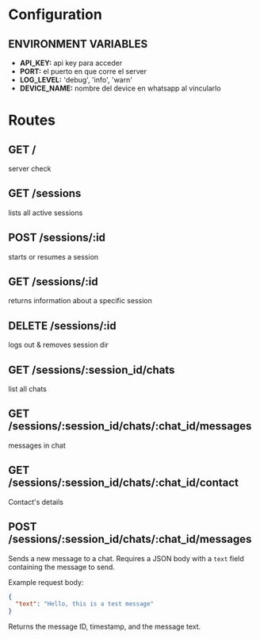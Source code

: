 # Configuration

## ENVIRONMENT VARIABLES
- **API_KEY:** api key para acceder
- **PORT:** el puerto en que corre el server
- **LOG_LEVEL:** 'debug', 'info', 'warn'
- **DEVICE_NAME:** nombre del device en whatsapp al vincularlo

# Routes

## GET /
server check

## GET /sessions
lists all active sessions

## POST /sessions/:id
starts or resumes a session

## GET /sessions/:id
returns information about a specific session

## DELETE /sessions/:id
logs out & removes session dir

## GET /sessions/:session_id/chats
list all chats

## GET /sessions/:session_id/chats/:chat_id/messages
messages in chat

## GET /sessions/:session_id/chats/:chat_id/contact
Contact's details

## POST /sessions/:session_id/chats/:chat_id/messages
Sends a new message to a chat. Requires a JSON body with a `text` field containing the message to send.

Example request body:
```json
{
  "text": "Hello, this is a test message"
}
```

Returns the message ID, timestamp, and the message text.
